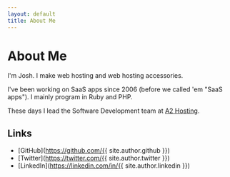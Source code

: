 ```yaml
---
layout: default
title: About Me
---
```


# About Me

I'm Josh. I make web hosting and web hosting accessories.

I've been working on SaaS apps since 2006 (before we called 'em "SaaS apps").
I mainly program in Ruby and PHP.

These days I lead the Software Development team at
[A2 Hosting](https://www.a2hosting.com/about/careers).

## Links

- [GitHub](https://github.com/{{ site.author.github }})
- [Twitter](https://twitter.com/{{ site.author.twitter }})
- [LinkedIn](https://linkedin.com/in/{{ site.author.linkedin }})

<!-- 10 years old :P 
## Contact Info

* AIM: [itspriddle](aim:goim?screenname=itspriddle)


## Education

* A.O.S. Web Development (with Honors), 2007
* ITT Technical Institute, Albany NY

## Skills

### Programming Languages

* Ruby, Javascript, PHP, HTML/XML, CSS, MySQL, Bash, Perl/CGI

### Frameworks

* Ruby on Rails, Sinatra, Titanium Mobile, CodeIgniter, jQuery, Prototype.js, script.aculo.us

### Software

* Programming: Vim, TextMate, Adobe Dreamweaver
* Graphics: Adobe Fireworks
* Desktop Operating Systems: Mac OS X (Leopard/Snow Leopard), Ubuntu Linux, Fedora Linux
* Server Operating Systems: Ubuntu Server, Cent OS
* Web Servers: Apache
* Version Control Systems: Git, Subversion
* VoIP Platforms: Asterisk PBX, OpenSER/OpenSIPS

### Other

* Linux server setup and administration with Ubuntu and Cent OS.
* Home and small office networking with Microsoft Windows, Mac OS X, and Linux.
* Maintenance, troubleshooting, and deployment of VoIP networks with tens of thousands of nodes.
* VoIP PBX setup, maintenance, and customization with Asterisk PBX.
* Technical troubleshooting and sales with clients in person, or via phone or email.
-->
